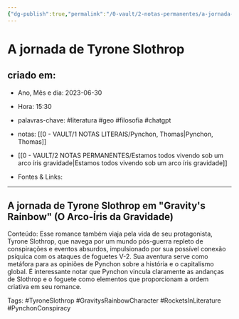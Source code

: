```yaml
---
{"dg-publish":true,"permalink":"/0-vault/2-notas-permanentes/a-jornada-de-tyrone-slothrop/","tags":["permanente","literatura","geo","filosofia","chatgpt","TyroneSlothrop","GravitysRainbowCharacter","RocketsInLiterature","PynchonConspiracy"],"dgHomeLink":true,"dgShowLocalGraph":true,"dgShowFileTree":true,"dgEnableSearch":true}
---
```


# A jornada de Tyrone Slothrop

## criado em: 
-  Ano, Mês e dia: 2023-06-30
- Hora: 15:30

- palavras-chave: #literatura #geo #filosofia #chatgpt 
- notas: [[0 - VAULT/1 NOTAS LITERAIS/Pynchon, Thomas\|Pynchon, Thomas]]
- [[0 - VAULT/2 NOTAS PERMANENTES/Estamos todos vivendo sob um arco íris gravidade\|Estamos todos vivendo sob um arco íris gravidade]]
- Fontes & Links: 
---

## A jornada de Tyrone Slothrop em "Gravity's Rainbow" (O Arco-Íris da Gravidade)

Conteúdo: Esse romance também viaja pela vida de seu protagonista, Tyrone Slothrop, que navega por um mundo pós-guerra repleto de conspirações e eventos absurdos, impulsionado por sua possível conexão psíquica com os ataques de foguetes V-2. Sua aventura serve como metáfora para as opiniões de Pynchon sobre a história e o capitalismo global. É interessante notar que Pynchon vincula claramente as andanças de Slothrop e o foguete como elementos que proporcionam a ordem criativa em seu romance.

Tags: #TyroneSlothrop #GravitysRainbowCharacter #RocketsInLiterature #PynchonConspiracy
